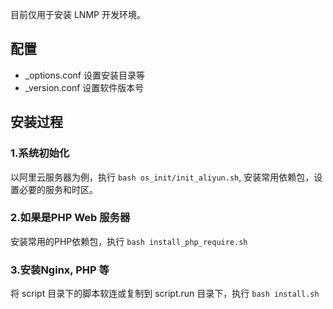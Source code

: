 
目前仅用于安装 LNMP 开发环境。

## 配置

- _options.conf 设置安装目录等
- _version.conf 设置软件版本号


## 安装过程

### 1.系统初始化

以阿里云服务器为例，执行 `bash os_init/init_aliyun.sh`, 安装常用依赖包，设置必要的服务和时区。

### 2.如果是PHP Web 服务器

安装常用的PHP依赖包，执行 `bash install_php_require.sh`

### 3.安装Nginx, PHP 等

将 script 目录下的脚本软连或复制到 script.run 目录下，执行 `bash install.sh`



